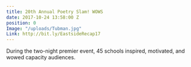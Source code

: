 ```yaml
---
title: 20th Annual Poetry Slam! WOWS
date: 2017-10-24 13:58:00 Z
position: 0
Image: "/uploads/Tubman.jpg"
Link: http://bit.ly/EastsideRecap17
---
```


During the two-night premier event, 45 schools inspired, motivated, and wowed capacity audiences. 